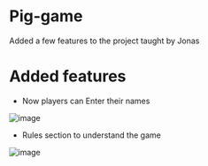 # Pig-game
Added a few features to the project taught by Jonas 

# Added features
- Now players can Enter their names 

![image](https://user-images.githubusercontent.com/127747246/224703471-78a5a5d3-46c2-414d-a011-ed645f899ce4.png)

- Rules section to understand the game 

![image](https://user-images.githubusercontent.com/127747246/224703700-d0ca1c67-99a0-4358-9a4e-15c97750df3b.png)
